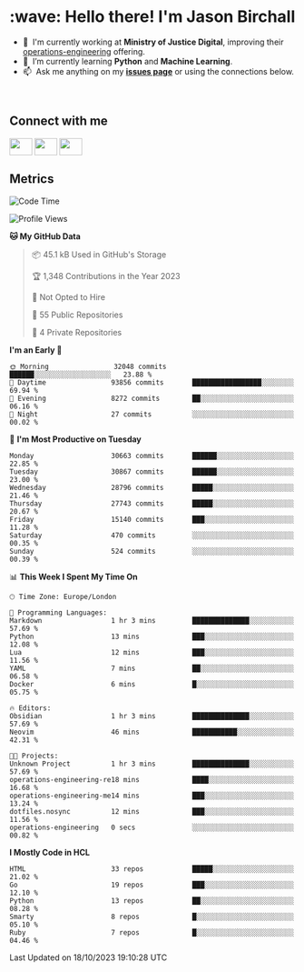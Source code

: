 <h1 align="left" id="jason-title">:wave: Hello there! I'm Jason Birchall</h1>

- :office: &nbsp;I'm currently working at **Ministry of Justice Digital**, improving their [operations-engineering](https://github.com/ministryofjustice/operations-engineering) offering.
- :seedling: &nbsp;I’m currently learning **Python** and **Machine Learning**.
- :mailbox: &nbsp;Ask me anything on my **[issues page]** or using the connections below.


<br>

<h2>Connect with me</h2>
<p>
<a href="https://twitter.com/jsonBirchall" target="blank"><img align="center" src="https://cdn.jsdelivr.net/npm/simple-icons@3.0.1/icons/twitter.svg" alt="" height="30" width="40" /></a>
<a href="https://keybase.io/json0" target="blank"><img align="center" src="https://cdn.jsdelivr.net/npm/simple-icons@3.0.1/icons/keybase.svg" alt="" height="30" width="40" /></a>
<a href="https://www.reddit.com/user/kakorate" target="blank"><img align="center" src="https://cdn.jsdelivr.net/npm/simple-icons@3.0.1/icons/reddit.svg" alt="" height="30" width="40" /></a>
</p>

<h2>Metrics</h2>

<!--START_SECTION:waka-->
![Code Time](http://img.shields.io/badge/Code%20Time-1%2C224%20hrs%2011%20mins-blue)

![Profile Views](http://img.shields.io/badge/Profile%20Views-1-blue)

**🐱 My GitHub Data** 

> 📦 45.1 kB Used in GitHub's Storage 
 > 
> 🏆 1,348 Contributions in the Year 2023
 > 
> 🚫 Not Opted to Hire
 > 
> 📜 55 Public Repositories 
 > 
> 🔑 4 Private Repositories 
 > 
**I'm an Early 🐤** 

```text
🌞 Morning                32048 commits       ██████░░░░░░░░░░░░░░░░░░░   23.88 % 
🌆 Daytime                93856 commits       █████████████████░░░░░░░░   69.94 % 
🌃 Evening                8272 commits        ██░░░░░░░░░░░░░░░░░░░░░░░   06.16 % 
🌙 Night                  27 commits          ░░░░░░░░░░░░░░░░░░░░░░░░░   00.02 % 
```
📅 **I'm Most Productive on Tuesday** 

```text
Monday                   30663 commits       ██████░░░░░░░░░░░░░░░░░░░   22.85 % 
Tuesday                  30867 commits       ██████░░░░░░░░░░░░░░░░░░░   23.00 % 
Wednesday                28796 commits       █████░░░░░░░░░░░░░░░░░░░░   21.46 % 
Thursday                 27743 commits       █████░░░░░░░░░░░░░░░░░░░░   20.67 % 
Friday                   15140 commits       ███░░░░░░░░░░░░░░░░░░░░░░   11.28 % 
Saturday                 470 commits         ░░░░░░░░░░░░░░░░░░░░░░░░░   00.35 % 
Sunday                   524 commits         ░░░░░░░░░░░░░░░░░░░░░░░░░   00.39 % 
```


📊 **This Week I Spent My Time On** 

```text
🕑︎ Time Zone: Europe/London

💬 Programming Languages: 
Markdown                 1 hr 3 mins         ██████████████░░░░░░░░░░░   57.69 % 
Python                   13 mins             ███░░░░░░░░░░░░░░░░░░░░░░   12.08 % 
Lua                      12 mins             ███░░░░░░░░░░░░░░░░░░░░░░   11.56 % 
YAML                     7 mins              ██░░░░░░░░░░░░░░░░░░░░░░░   06.58 % 
Docker                   6 mins              █░░░░░░░░░░░░░░░░░░░░░░░░   05.75 % 

🔥 Editors: 
Obsidian                 1 hr 3 mins         ██████████████░░░░░░░░░░░   57.69 % 
Neovim                   46 mins             ███████████░░░░░░░░░░░░░░   42.31 % 

🐱‍💻 Projects: 
Unknown Project          1 hr 3 mins         ██████████████░░░░░░░░░░░   57.69 % 
operations-engineering-re18 mins             ████░░░░░░░░░░░░░░░░░░░░░   16.68 % 
operations-engineering-me14 mins             ███░░░░░░░░░░░░░░░░░░░░░░   13.24 % 
dotfiles.nosync          12 mins             ███░░░░░░░░░░░░░░░░░░░░░░   11.56 % 
operations-engineering   0 secs              ░░░░░░░░░░░░░░░░░░░░░░░░░   00.82 % 
```

**I Mostly Code in HCL** 

```text
HTML                     33 repos            █████░░░░░░░░░░░░░░░░░░░░   21.02 % 
Go                       19 repos            ███░░░░░░░░░░░░░░░░░░░░░░   12.10 % 
Python                   13 repos            ██░░░░░░░░░░░░░░░░░░░░░░░   08.28 % 
Smarty                   8 repos             █░░░░░░░░░░░░░░░░░░░░░░░░   05.10 % 
Ruby                     7 repos             █░░░░░░░░░░░░░░░░░░░░░░░░   04.46 % 
```




 Last Updated on 18/10/2023 19:10:28 UTC
<!--END_SECTION:waka-->

<!-- links -->

[issues page]: https://github.com/jasonBirchall/jasonBirchall/issues "jasonBirchall/issues"
